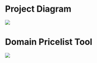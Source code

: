 # Project Diagram
<img src=https://i.imgur.com/vRHWSvu.png>


# Domain Pricelist Tool

<img src=https://i.imgur.com/9QOIOMJ.png>
